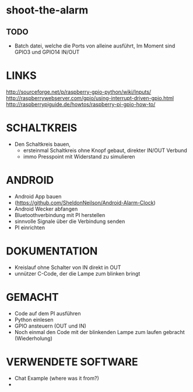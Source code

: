 shoot-the-alarm
===============

TODO
----
- Batch datei, welche die Ports von alleine ausführt,
	Im Moment sind GPIO3 und GPIO14 IN/OUT


# LINKS
http://sourceforge.net/p/raspberry-gpio-python/wiki/Inputs/
http://raspberrywebserver.com/gpio/using-interrupt-driven-gpio.html
http://raspberrypiguide.de/howtos/raspberry-pi-gpio-how-to/


# SCHALTKREIS
- Den Schaltkreis bauen,
	- ersteinmal Schaltkreis ohne Knopf gebaut, direkter IN/OUT Verbund
	- immo Presspoint mit Widerstand zu simulieren


# ANDROID
- Android App bauen
- (https://github.com/SheldonNeilson/Android-Alarm-Clock)
- Android Wecker abfangen
- Bluetoothverbindung mit PI herstellen
- sinnvolle Signale über die Verbindung senden
- PI einrichten


# DOKUMENTATION
- Kreislauf ohne Schalter von IN direkt in OUT
- unnützer C-Code, der die Lampe zum blinken bringt


# GEMACHT
- Code auf dem PI ausführen
- Python einlesen
- GPIO ansteuern (OUT und IN)
- Noch einmal den Code mit der blinkenden Lampe zum laufen gebracht (Wiederholung)


# VERWENDETE SOFTWARE
- Chat Example (where was it from?)
-

